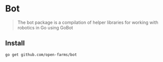# Bot

> The bot package is a compilation of helper libraries for working with robotics in Go using GoBot

## Install

```
go get github.com/open-farms/bot
```
